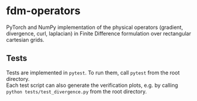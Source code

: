 # fdm-operators
PyTorch and NumPy implementation of the physical operators (gradient, divergence, curl, laplacian) in Finite Difference formulation over rectangular cartesian grids.

## Tests
Tests are implemented in `pytest`. To run them, call `pytest` from the root directory.  
Each test script can also generate the verification plots, e.g. by calling `python tests/test_divergence.py` from the root directory. 
